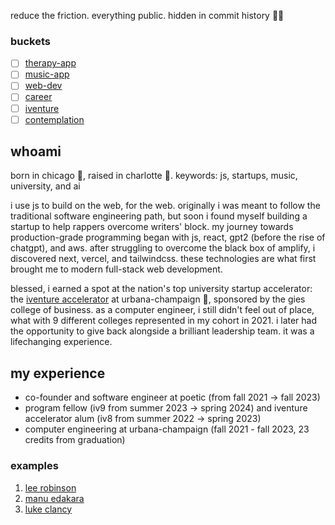 reduce the friction. everything public. hidden in commit history 🙏🏽

### buckets

- [ ] [therapy-app](./keshlib/apps/therapy-app/)
- [ ] [music-app](./keshlib/apps/music-app/)
- [ ] [web-dev](./keshlib/web-dev/)
- [ ] [career](./keshlib/career/)
- [ ] [iventure](./keshlib/iventure/)
- [ ] [contemplation](./keshlib/contemplation/)

## whoami

born in chicago 🐂, raised in charlotte 👑. keywords: js, startups, music, university, and ai

i use js to build on the web, for the web. originally i was meant to follow the traditional software engineering path, but soon i found myself building a startup to help rappers overcome writers' block. my journey towards production-grade programming began with js, react, gpt2 (before the rise of chatgpt), and aws. after struggling to overcome the black box of amplify, i discovered next, vercel, and tailwindcss. these technologies are what first brought me to modern full-stack web development.

blessed, i earned a spot at the nation's top university startup accelerator: the [iventure accelerator](https://iventure.illinois.edu/) at urbana-champaign 🌽, sponsored by the gies college of business. as a computer engineer, i still didn't feel out of place, what with 9 different colleges represented in my cohort in 2021. i later had the opportunity to give back alongside a brilliant leadership team. it was a lifechanging experience.

## my experience

- co-founder and software engineer at poetic (from fall 2021 -> fall 2023)
- program fellow (iv9 from summer 2023 -> spring 2024) and iventure accelerator alum (iv8 from summer 2022 -> spring 2023)
- computer engineering at urbana-champaign (fall 2021 - fall 2023, 23 credits from graduation)

### examples

1. [lee robinson](https://leerob.io/)
2. [manu edakara](https://www.manuedakara.com/purpose)
3. [luke clancy](https://lukeclancy.me/)
